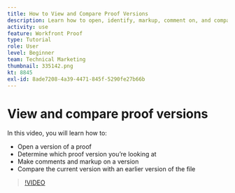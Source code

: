 ```yaml
---
title: How to View and Compare Proof Versions
description: Learn how to open, identify, markup, comment on, and compare proof versions in [!DNL  Workfront].
activity: use
feature: Workfront Proof
type: Tutorial
role: User
level: Beginner
team: Technical Marketing
thumbnail: 335142.png
kt: 8845
exl-id: 8ade7208-4a39-4471-845f-5290fe27b66b
---
```

# View and compare proof versions

In this video, you will learn how to:

* Open a version of a proof
* Determine which proof version you’re looking at
* Make comments and markup on a version
* Compare the current version with an earlier version of the file 

>[!VIDEO](https://video.tv.adobe.com/v/335142/?quality=12)

<!--
## Learn more
* Compare proofs
-->
